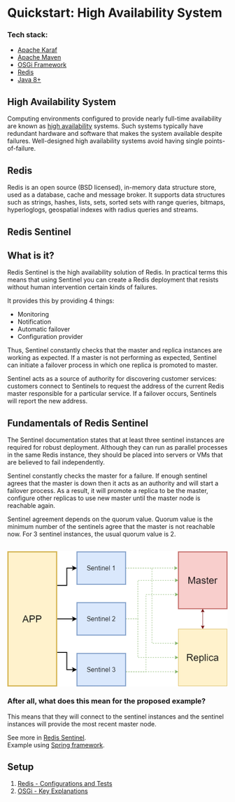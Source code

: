 # Quickstart: High Availability System

### Tech stack:
- [Apache Karaf](https://karaf.apache.org/)
- [Apache Maven](http://maven.apache.org/)
- [OSGi Framework](https://www.osgi.org/)
- [Redis](https://redis.io/)
- [Java 8+](https://www.java.com/en/download/)

## High Availability System
Computing environments configured to provide nearly full-time availability are known as [high availability](https://docs.oracle.com/cd/A91202_01/901_doc/rac.901/a89867/pshavdtl.htm#:~:text=Computing%20environments%20configured%20to%20provide,single%20points%2Dof%2Dfailure) systems. Such systems typically have redundant hardware and software that makes the system available despite failures. Well-designed high availability systems avoid having single points-of-failure.

## Redis
Redis is an open source (BSD licensed), in-memory data structure store, used as a database, cache and message broker. It supports data structures such as strings, hashes, lists, sets, sorted sets with range queries, bitmaps, hyperloglogs, geospatial indexes with radius queries and streams.

## Redis Sentinel
## What is it?
Redis Sentinel  is the high availability solution of Redis. In practical terms this means that using Sentinel you can create a Redis deployment that resists without human intervention certain kinds of failures. 

It provides this by providing 4 things:
- Monitoring
- Notification
- Automatic failover
- Configuration provider

Thus, Sentinel constantly checks that the master and replica instances are working as expected. If a master is not performing as expected, Sentinel can initiate a failover process in which one replica is promoted to master.

Sentinel acts as a source of authority for discovering customer services: customers connect to Sentinels to request the address of the current Redis master responsible for a particular service. If a failover occurs, Sentinels will report the new address.

## Fundamentals of Redis Sentinel
The Sentinel documentation states that at least three sentinel instances are required for robust deployment. Although they can run as parallel processes in the same Redis instance, they should be placed into servers or VMs that are believed to fail independently.

Sentinel constantly checks the master for a failure. If enough sentinel agrees that the master is down then it acts as an authority and will start a failover process. As a result, it will promote a replica to be the master, configure other replicas to use new master until the master node is reachable again.

Sentinel agreement depends on the quorum value. Quorum value is the minimum number of the sentinels agree that the master is not reachable now. For 3 sentinel instances, the usual quorum value is 2.

<p></p>
<br>
<img align="center" src="./.github/Sentinel.png" alt="High availability Design System">

### After all, what does this mean for the proposed example?
This means that they will connect to the sentinel instances and the sentinel instances will provide the most recent master node.

See more in [Redis Sentinel](https://redis.io/topics/sentinel).
<br>
Example using [Spring framework](https://medium.com/trendyol-tech/high-availability-with-redis-sentinel-and-spring-lettuce-client-9da40525fc82).

## Setup

1. [Redis - Configurations and Tests](./.github/redis)
1. [OSGi - Key Explanations](./.github/osgi)

